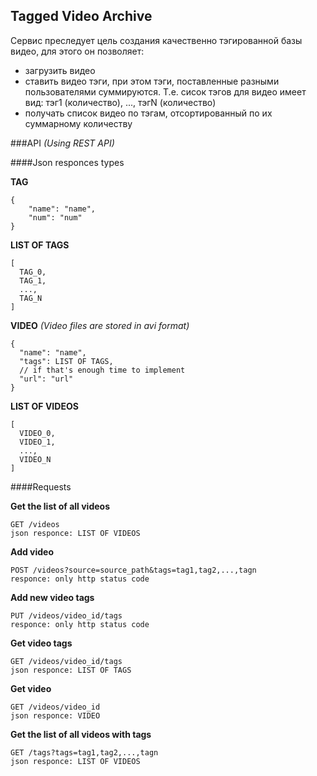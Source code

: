 ## Tagged Video Archive
Сервис преследует цель создания качественно тэгированной базы видео, для этого он позволяет:
 - загрузить видео
 - ставить видео тэги, при этом тэги, поставленные разными пользователями суммируются. Т.е. сисок тэгов для видео имеет вид: тэг1 (количество), ..., тэгN (количество)
 - получать список видео по тэгам, отсортированный по их суммарному количеству

###API *(Using REST API)*

####Json responces types

**TAG**
```
{
    "name": "name",
    "num": "num"
}
```

**LIST OF TAGS**
```
[
  TAG_0,
  TAG_1,
  ...,
  TAG_N
]
```

**VIDEO** *(Video files are stored in avi format)*
```
{    
  "name": "name",
  "tags": LIST OF TAGS,
  // if that's enough time to implement
  "url": "url"
}
```

**LIST OF VIDEOS**
```
[
  VIDEO_0,
  VIDEO_1,
  ...,
  VIDEO_N
]
```

####Requests

**Get the list of all videos**
```
GET /videos
json responce: LIST OF VIDEOS
```

**Add video**
```
POST /videos?source=source_path&tags=tag1,tag2,...,tagn
responce: only http status code
```

**Add new video tags**
```
PUT /videos/video_id/tags
responce: only http status code
```

**Get video tags**
```
GET /videos/video_id/tags
json responce: LIST OF TAGS
```

**Get video**
```
GET /videos/video_id
json responce: VIDEO
```

**Get the list of all videos with tags**
```
GET /tags?tags=tag1,tag2,...,tagn
json responce: LIST OF VIDEOS
```
